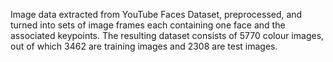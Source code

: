 

Image data extracted from YouTube Faces Dataset, preprocessed, and turned into sets of image frames each containing one face and the associated keypoints. The resulting dataset consists of 5770 colour images, out of which 3462 are training images and 2308 are test images.
